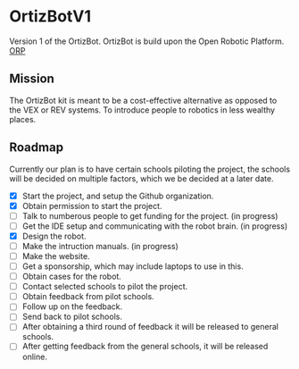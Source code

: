 
# OrtizBotV1

Version 1 of the OrtizBot. OrtizBot is build upon the Open Robotic Platform. [ORP](https://openroboticplatform.com/)
## Mission
The OrtizBot kit is meant to be a cost-effective alternative as opposed to the VEX or REV systems. To introduce people to robotics in less wealthy places.

## Roadmap

Currently our plan is to have certain schools piloting the project, the schools will be decided on multiple factors, which we be decided at a later date.

 - [x] Start the project, and setup the Github organization.
 - [x] Obtain permission to start the project.
 - [ ] Talk to numberous people to get funding for the project. (in progress)
 - [ ] Get the IDE setup and communicating with the robot brain. (in progress)
 - [X] Design the robot.
 - [ ] Make the intruction manuals. (in progress)
 - [ ] Make the website.
 - [ ] Get a sponsorship, which may include laptops to use in this.
 - [ ] Obtain cases for the robot.
 - [ ] Contact selected schools to pilot the project.
 - [ ] Obtain feedback from pilot schools.
 - [ ] Follow up on the feedback.
 - [ ] Send back to pilot schools.
 - [ ] After obtaining a third round of feedback it will be released to general schools.
 - [ ] After getting feedback from the general schools, it will be released online.

